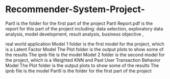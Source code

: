 # Recommender-System-Project-
PartI is the folder for the first part of the project
	PartI Report.pdf is the report for this part of the project including: 
		data selection,
		exploratory data analysis,
		model development,
		result analysis, 
		business objective
,
		
real world application
	Model 1 folder is the first model for the project, which is a Latent Factor Model
		The Plot folder is the output plots to show some of the results 
		The ipnb file is the model
	Model 2 folder is the second model for the project, which is a Weighted KNN and Past User Transaction Behavior Model
		The Plot folder is the output plots to show some of the results 
		The ipnb file is the model
PartII is the folder for the first part of the project 